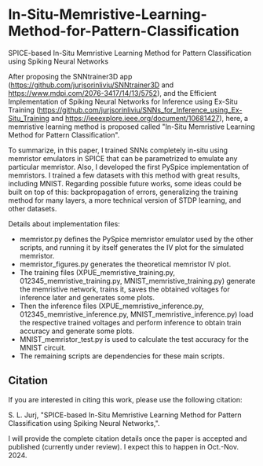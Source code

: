 # In-Situ-Memristive-Learning-Method-for-Pattern-Classification
SPICE-based In-Situ Memristive Learning Method for Pattern Classification using Spiking Neural Networks

After proposing the SNNtrainer3D app (https://github.com/jurjsorinliviu/SNNtrainer3D and https://www.mdpi.com/2076-3417/14/13/5752), and the Efficient Implementation of Spiking Neural Networks for Inference using Ex-Situ Training (https://github.com/jurjsorinliviu/SNNs_for_Inference_using_Ex-Situ_Training and https://ieeexplore.ieee.org/document/10681427), here, a memristive learning method is proposed called "In-Situ Memristive Learning Method for Pattern Classification".

To summarize, in this paper, I trained SNNs completely in-situ using memristor emulators in SPICE that can be parametrized to emulate any particular memristor. Also, I developed the first PySpice implementation of memristors. I trained a few datasets with this method with great results, including MNIST. Regarding possible future works, some ideas could be built on top of this: backpropagation of errors, generalizing the training method for many layers, a more technical version of STDP learning, and other datasets.

Details about implementation files:
- memristor.py defines the PySpice memristor emulator used by the other scripts, and running it by itself generates the IV plot for the simulated memristor.
- memristor_figures.py generates the theoretical memristor IV plot.
- The training files (XPUE_memristive_training.py, 012345_memristive_training.py, MNIST_memristive_training.py) generate the memristive network, trains it, saves the obtained voltages for inference later and generates some plots.
- Then the inference files (XPUE_memristive_inference.py, 012345_memristive_inference.py, MNIST_memristive_inference.py) load the respective trained voltages and perform inference to obtain train accuracy and generate some plots.
- MNIST_memristor_test.py is used to calculate the test accuracy for the MNIST circuit.
- The remaining scripts are dependencies for these main scripts.

## Citation
If you are interested in citing this work, please use the following citation:

S. L. Jurj, "SPICE-based In-Situ Memristive Learning Method for Pattern Classification using Spiking Neural Networks,".

I will provide the complete citation details once the paper is accepted and published (currently under review). I expect this to happen in Oct.-Nov. 2024.
